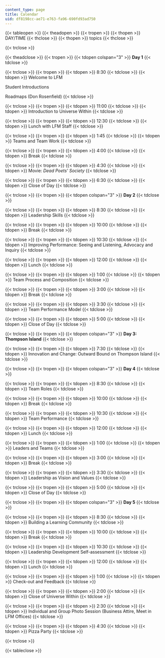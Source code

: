 ```yaml
---
content_type: page
title: Calendar
uid: df8198cc-ae71-e763-fa96-690fd93ad750
---
```


{{< tableopen >}}
{{< theadopen >}}
{{< tropen >}}
{{< thopen >}}
DAY/TIME
{{< thclose >}}
{{< thopen >}}
topics
{{< thclose >}}

{{< trclose >}}

{{< theadclose >}}
{{< tropen >}}
{{< tdopen colspan="3" >}}
**Day 1**
{{< tdclose >}}

{{< trclose >}}
{{< tropen >}}
{{< tdopen >}}
8:30
{{< tdclose >}}
{{< tdopen >}}
Welcome to LFM  
  
Student Introductions  
  
Roadmaps (Don Rosenfield)
{{< tdclose >}}

{{< trclose >}}
{{< tropen >}}
{{< tdopen >}}
11:00
{{< tdclose >}}
{{< tdopen >}}
Introduction to Universe Within
{{< tdclose >}}

{{< trclose >}}
{{< tropen >}}
{{< tdopen >}}
12:30
{{< tdclose >}}
{{< tdopen >}}
Lunch with LFM Staff
{{< tdclose >}}

{{< trclose >}}
{{< tropen >}}
{{< tdopen >}}
1:45
{{< tdclose >}}
{{< tdopen >}}
Teams and Team Work
{{< tdclose >}}

{{< trclose >}}
{{< tropen >}}
{{< tdopen >}}
4:00
{{< tdclose >}}
{{< tdopen >}}
Break
{{< tdclose >}}

{{< trclose >}}
{{< tropen >}}
{{< tdopen >}}
4:30
{{< tdclose >}}
{{< tdopen >}}
Movie: _Dead Poets' Society_
{{< tdclose >}}

{{< trclose >}}
{{< tropen >}}
{{< tdopen >}}
6:30
{{< tdclose >}}
{{< tdopen >}}
Close of Day
{{< tdclose >}}

{{< trclose >}}
{{< tropen >}}
{{< tdopen colspan="3" >}}
**Day 2**
{{< tdclose >}}

{{< trclose >}}
{{< tropen >}}
{{< tdopen >}}
8:30
{{< tdclose >}}
{{< tdopen >}}
Leadership Skills
{{< tdclose >}}

{{< trclose >}}
{{< tropen >}}
{{< tdopen >}}
10:00
{{< tdclose >}}
{{< tdopen >}}
Break
{{< tdclose >}}

{{< trclose >}}
{{< tropen >}}
{{< tdopen >}}
10:30
{{< tdclose >}}
{{< tdopen >}}
Improving Performance: Seeing and Listening, Advocacy and Inquiry
{{< tdclose >}}

{{< trclose >}}
{{< tropen >}}
{{< tdopen >}}
12:00
{{< tdclose >}}
{{< tdopen >}}
Lunch
{{< tdclose >}}

{{< trclose >}}
{{< tropen >}}
{{< tdopen >}}
1:00
{{< tdclose >}}
{{< tdopen >}}
Team Process and Composition
{{< tdclose >}}

{{< trclose >}}
{{< tropen >}}
{{< tdopen >}}
3:00
{{< tdclose >}}
{{< tdopen >}}
Break
{{< tdclose >}}

{{< trclose >}}
{{< tropen >}}
{{< tdopen >}}
3:30
{{< tdclose >}}
{{< tdopen >}}
Team Performance Model
{{< tdclose >}}

{{< trclose >}}
{{< tropen >}}
{{< tdopen >}}
5:00
{{< tdclose >}}
{{< tdopen >}}
Close of Day
{{< tdclose >}}

{{< trclose >}}
{{< tropen >}}
{{< tdopen colspan="3" >}}
**Day 3: Thompson Island**
{{< tdclose >}}

{{< trclose >}}
{{< tropen >}}
{{< tdopen >}}
7:30
{{< tdclose >}}
{{< tdopen >}}
Innovation and Change: Outward Bound on Thompson Island
{{< tdclose >}}

{{< trclose >}}
{{< tropen >}}
{{< tdopen colspan="3" >}}
**Day 4**
{{< tdclose >}}

{{< trclose >}}
{{< tropen >}}
{{< tdopen >}}
8:30
{{< tdclose >}}
{{< tdopen >}}
Team Roles
{{< tdclose >}}

{{< trclose >}}
{{< tropen >}}
{{< tdopen >}}
10:00
{{< tdclose >}}
{{< tdopen >}}
Break
{{< tdclose >}}

{{< trclose >}}
{{< tropen >}}
{{< tdopen >}}
10:30
{{< tdclose >}}
{{< tdopen >}}
Team Performance
{{< tdclose >}}

{{< trclose >}}
{{< tropen >}}
{{< tdopen >}}
12:00
{{< tdclose >}}
{{< tdopen >}}
Lunch
{{< tdclose >}}

{{< trclose >}}
{{< tropen >}}
{{< tdopen >}}
1:00
{{< tdclose >}}
{{< tdopen >}}
Leaders and Teams
{{< tdclose >}}

{{< trclose >}}
{{< tropen >}}
{{< tdopen >}}
3:00
{{< tdclose >}}
{{< tdopen >}}
Break
{{< tdclose >}}

{{< trclose >}}
{{< tropen >}}
{{< tdopen >}}
3:30
{{< tdclose >}}
{{< tdopen >}}
Leadership as Vision and Values
{{< tdclose >}}

{{< trclose >}}
{{< tropen >}}
{{< tdopen >}}
5:00
{{< tdclose >}}
{{< tdopen >}}
Close of Day
{{< tdclose >}}

{{< trclose >}}
{{< tropen >}}
{{< tdopen colspan="3" >}}
**Day 5**
{{< tdclose >}}

{{< trclose >}}
{{< tropen >}}
{{< tdopen >}}
8:30
{{< tdclose >}}
{{< tdopen >}}
Building a Learning Community
{{< tdclose >}}

{{< trclose >}}
{{< tropen >}}
{{< tdopen >}}
10:00
{{< tdclose >}}
{{< tdopen >}}
Break
{{< tdclose >}}

{{< trclose >}}
{{< tropen >}}
{{< tdopen >}}
10:30
{{< tdclose >}}
{{< tdopen >}}
Leadership Development Self-assessment
{{< tdclose >}}

{{< trclose >}}
{{< tropen >}}
{{< tdopen >}}
12:00
{{< tdclose >}}
{{< tdopen >}}
Lunch
{{< tdclose >}}

{{< trclose >}}
{{< tropen >}}
{{< tdopen >}}
1:00
{{< tdclose >}}
{{< tdopen >}}
Check-out and Feedback
{{< tdclose >}}

{{< trclose >}}
{{< tropen >}}
{{< tdopen >}}
2:00
{{< tdclose >}}
{{< tdopen >}}
Close of Universe Within
{{< tdclose >}}

{{< trclose >}}
{{< tropen >}}
{{< tdopen >}}
2:30
{{< tdclose >}}
{{< tdopen >}}
Individual and Group Photo Session (Business Attire, Meet in LFM Offices)
{{< tdclose >}}

{{< trclose >}}
{{< tropen >}}
{{< tdopen >}}
4:30
{{< tdclose >}}
{{< tdopen >}}
Pizza Party
{{< tdclose >}}

{{< trclose >}}

{{< tableclose >}}